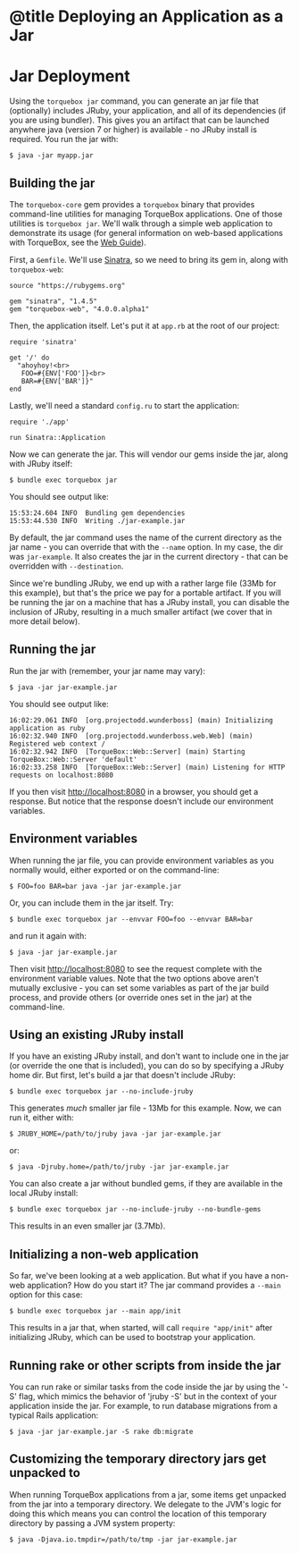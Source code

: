 # @title Deploying an Application as a Jar

# Jar Deployment

Using the `torquebox jar` command, you can generate an jar file that
(optionally) includes JRuby, your application, and all of its
dependencies (if you are using bundler). This gives you an artifact
that can be launched anywhere java (version 7 or higher) is
available - no JRuby install is required. You run the jar with:

    $ java -jar myapp.jar

## Building the jar

The `torquebox-core` gem provides a `torquebox` binary that provides
command-line utilities for managing TorqueBox applications. One of
those utilities is `torquebox jar`. We'll walk through a simple web
application to demonstrate its usage (for general information on
web-based applications with TorqueBox, see the [Web Guide]).

First, a `Gemfile`. We'll use [Sinatra], so we need to bring its gem
in, along with `torquebox-web`:

    source "https://rubygems.org"

    gem "sinatra", "1.4.5"
    gem "torquebox-web", "4.0.0.alpha1"

Then, the application itself. Let's put it at `app.rb` at the root of
our project:

    require 'sinatra'

    get '/' do
      "ahoyhoy!<br>
       FOO=#{ENV['FOO']}<br>
       BAR=#{ENV['BAR']}"
    end

Lastly, we'll need a standard `config.ru` to start the application:

    require './app'

    run Sinatra::Application

Now we can generate the jar. This will vendor our gems inside the jar,
along with JRuby itself:

    $ bundle exec torquebox jar

You should see output like:

    15:53:24.604 INFO  Bundling gem dependencies
    15:53:44.530 INFO  Writing ./jar-example.jar

By default, the jar command uses the name of the current directory as
the jar name - you can override that with the `--name` option. In my
case, the dir was `jar-example`. It also creates the jar in the
current directory - that can be overridden with `--destination`.

Since we're bundling JRuby, we end up with a rather large file (33Mb
for this example), but that's the price we pay for a portable
artifact. If you will be running the jar on a machine that has a JRuby
install, you can disable the inclusion of JRuby, resulting in a much
smaller artifact (we cover that in more detail below).

## Running the jar

Run the jar with (remember, your jar name may vary):

    $ java -jar jar-example.jar

You should see output like:

    16:02:29.061 INFO  [org.projectodd.wunderboss] (main) Initializing application as ruby
    16:02:32.940 INFO  [org.projectodd.wunderboss.web.Web] (main) Registered web context /
    16:02:32.942 INFO  [TorqueBox::Web::Server] (main) Starting TorqueBox::Web::Server 'default'
    16:02:33.258 INFO  [TorqueBox::Web::Server] (main) Listening for HTTP requests on localhost:8080

If you then visit <http://localhost:8080> in a browser, you should get
a response. But notice that the response doesn't include our
environment variables.

## Environment variables

When running the jar file, you can provide environment variables as
you normally would, either exported or on the command-line:

    $ FOO=foo BAR=bar java -jar jar-example.jar

Or, you can include them in the jar itself. Try:

    $ bundle exec torquebox jar --envvar FOO=foo --envvar BAR=bar

and run it again with:

    $ java -jar jar-example.jar

Then visit <http://localhost:8080> to see the request complete with
the environment variable values. Note that the two options above
aren't mutually exclusive - you can set some variables as part of the
jar build process, and provide others (or override ones set in the
jar) at the command-line.

## Using an existing JRuby install

If you have an existing JRuby install, and don't want to include one
in the jar (or override the one that is included), you can do so by
specifying a JRuby home dir. But first, let's build a jar that doesn't
include JRuby:

    $ bundle exec torquebox jar --no-include-jruby

This generates *much* smaller jar file - 13Mb for this example. Now,
we can run it, either with:

    $ JRUBY_HOME=/path/to/jruby java -jar jar-example.jar

or:

    $ java -Djruby.home=/path/to/jruby -jar jar-example.jar

You can also create a jar without bundled gems, if they are available
in the local JRuby install:

    $ bundle exec torquebox jar --no-include-jruby --no-bundle-gems

This results in an even smaller jar (3.7Mb).

## Initializing a non-web application

So far, we've been looking at a web application. But what if you have
a non-web application? How do you start it? The jar command provides a
`--main` option for this case:

    $ bundle exec torquebox jar --main app/init

This results in a jar that, when started, will call `require
"app/init"` after initializing JRuby, which can be used to bootstrap
your application.

## Running rake or other scripts from inside the jar

You can run rake or similar tasks from the code inside the jar by
using the '-S' flag, which mimics the behavior of 'jruby -S' but in
the context of your application inside the jar. For example, to run
database migrations from a typical Rails application:

    $ java -jar jar-example.jar -S rake db:migrate

## Customizing the temporary directory jars get unpacked to

When running TorqueBox applications from a jar, some items get
unpacked from the jar into a temporary directory. We delegate to the
JVM's logic for doing this which means you can control the location of
this temporary directory by passing a JVM system property:

    $ java -Djava.io.tmpdir=/path/to/tmp -jar jar-example.jar

[Sinatra]: http://sinatrarb.com/
[Web Guide]: ./file.web.html
